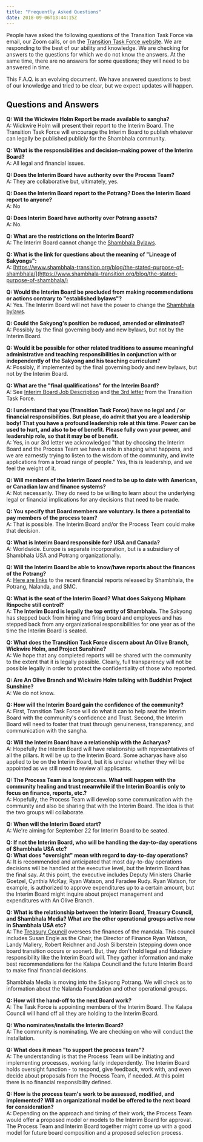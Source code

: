 ```yaml
---
title: "Frequently Asked Questions"
date: 2018-09-06T13:44:15Z
---
```


People have asked the following questions of the Transition Task Force via email, our Zoom calls, or on the [Transition Task Force website](https://www.shambhala-transition.org/contact/). We are responding to the best of our ability and knowledge. We are checking for answers to the questions for which we do not know the answers. At the same time, there are no answers for some questions; they will need to be answered in time.

This F.A.Q. is an evolving document.  We have answered questions to best of our knowledge and tried to be clear, but we expect updates will happen.

## Questions and Answers

**Q: Will the Wickwire Holm Report be made available to sangha?**\
A: Wickwire Holm will present their report to the Interim Board.  The Transition Task Force will encourage the Interim Board to publish whatever can legally be published publicly for the Shambhala community.

**Q: What is the responsibilities and decision-making power of the Interim Board?**\
A: All legal and financial issues.

**Q: Does the Interim Board have authority over the Process Team?**\
A: They are collaborative but, ultimately, yes.

**Q: Does the Interim Board report to the Potrang? Does the Interim Board report to anyone?**\
A: No

**Q: Does Interim Board have authority over Potrang assets?**\
A: No.

**Q: What are the restrictions on the Interim Board?**\
A: The Interim Board cannot change the [Shambhala Bylaws](https://www.shambhala-transition.org/info/bylaws/).

**Q: What is the link for questions about the meaning of "Lineage of Sakyongs":**\
A: [https://www.shambhala-transition.org/blog/the-stated-purpose-of-shambhala/](https://www.shambhala-transition.org/blog/the-stated-purpose-of-shambhala/) 

**Q: Would the Interim Board be precluded from making recommendations or actions contrary to "established bylaws"?**\
A: Yes. The Interim Board will not have the power to change the [Shambhala bylaws](https://www.shambhala-transition.org/info/bylaws/).

**Q: Could the Sakyong's position be reduced, amended or eliminated?**\
A: Possibly by the final governing body and new bylaws, but not by the Interim Board.

**Q: Would it be possible for other related traditions to assume meaningful administrative and teaching responsibilities in conjunction with or independently of the Sakyong and his teaching curriculum?**\
A: Possibly, if implemented by the final governing body and new bylaws, but not by the Interim Board.

**Q: What are the "final qualifications" for the Interim Board?**\
A: See [Interim Board Job Description](https://www.shambhala-transition.org/blog/interim-board-job-description) and [the 3rd letter](https://shambhala-transition.org/blog/more-information-on-the-interim-board-and-process-team/) from the Transition Task Force.

**Q: I understand that you (Transition Task Force) have no legal and / or financial responsibilities.   But please, do admit that you are a leadership body!  That you have a profound leadership role at this time.   Power can be used to hurt, and also to be of benefit.  Please fully own your power, and leadership role, so that it may be of benefit.**\
A: Yes, in our 3rd letter we acknowledged "that by choosing the Interim Board and the Process Team we have a role in shaping what happens, and we are earnestly trying to listen to the wisdom of the community, and invite applications from a broad range of people."  Yes, this is leadership, and we feel the weight of it. 

**Q:  Will members of the Interim Board need to be up to date with American, or Canadian law and finance systems?**\
A:  Not necessarily.  They do need to be willing to learn about the underlying legal or financial implications for any decisions that need to be made.

**Q:  You specify that Board members are voluntary.  Is there a potential to pay members of the process team?**\
A:  That is possible. The Interim Board and/or the Process Team could make that decision.

**Q: What is Interim Board responsible for? USA and Canada?**\
A: Worldwide. Europe is separate incorporation, but is a subsidiary of Shambhala USA and Potrang organizationally.

**Q: Will the Interim Board be able to know/have reports about the finances of the Potrang?**\
A: [Here are links](https://shambhala.org/members/finance-report-2018/) to the recent financial reports released by Shambhala, the Potrang, Nalanda, and SMC.

**Q: What is the seat of the Interim Board? What does Sakyong Mipham Rinpoche still control?**\
A: **The Interim Board is legally the top entity of Shambhala.** The Sakyong has stepped back from hiring and firing board and employees and has stepped back from any organizational responsibilities for one year as of the time the Interim Board is seated.

**Q: What does the Transition Task Force discern about An Olive Branch, Wickwire Holm, and Project Sunshine?**\
A: We hope that any completed reports will be shared with the community to the extent that it is legally possible. Clearly, full transparency will not be possible legally in order to protect the confidentiality of those who reported.

**Q: Are An Olive Branch and Wickwire Holm talking with Buddhist Project Sunshine?**\
A: We do not know.

**Q:  How will the Interim Board gain the confidence of the community?**\
A:  First, Transition Task Force will do what it can to help seat the Interim Board with the community's confidence and Trust. Second, the Interim Board will need to foster that trust through genuineness, transparency, and communication with the sangha. 

**Q: Will the Interim Board have a relationship with the Acharyas?**\
A: Hopefully the Interim Board will have relationship with representatives of all the pillars. It will be up to the Interim Board. Some acharyas have also applied to be on the Interim Board, but it is unclear whether they will be appointed as we still need to review all applicants.

**Q: The Process Team is a long process. What will happen with the community healing and trust meanwhile if the Interim Board is only to focus on finance, reports, etc.?**\
A: Hopefully, the Process Team will develop some communication with the community and also be sharing that with the Interim Board. The idea is that the two groups will collaborate.

**Q: When will the Interim Board start?**\
A: We're aiming for September 22 for Interim Board to be seated.

**Q: If not the Interim Board, who will be handling the day-to-day operations of Shambhala USA etc?**\
**Q: What does "oversight" mean with regard to day-to-day operations?**\
A: It is recommended and anticipated that most day-to-day operations decisions will be handled at the executive level, but the Interim Board has the final say.  At this point, the executive includes Deputy Ministers Charlie Goetzel, Cynthia McKay, Ryan Watson, and Faradee Rudy. Ryan Watson, for example, is authorized to approve expenditures up to a certain amount, but the Interim Board might inquire about project management and expenditures with An Olive Branch.

**Q:  What is the relationship between the Interim Board, Treasury Council, and Shambhala Media?  What are the other operational groups active now in Shambhala USA etc?**\
A: The <span style="text-decoration:underline;">Treasury Council</span> oversees the finances of the mandala. This council includes Susan Engle as the Chair, the Director of Finance Ryan Watson, Landy Mallery, Robert Reichner and Josh Silberstein (stepping down once board transition occurs or sooner).  But, they don't hold legal and fiduciary responsibility like the Interim Board will. They gather information and make best recommendations for the Kalapa Council and the future Interim Board to make final financial decisions.

Shambhala Media is moving into the Sakyong Potrang. We will check as to information about the Nalanda Foundation and other operational groups.

**Q:  How will the hand-off to the next Board work?**\
A:  The Task Force is appointing members of the Interim Board. The Kalapa Council will hand off all they are holding to the Interim Board.

**Q:  Who nominates/installs the Interim Board?**\
A: The community is nominating. We are checking on who will conduct the installation.

**Q:  What does it mean "to support the process team"?**\
A:  The understanding is that the Process Team will be initiating and implementing processes, working fairly independently. The Interim Board holds oversight function - to respond, give feedback, work with, and even decide about proposals from the Process Team, if needed. At this point there is no financial responsibility defined.

**Q:  How is the process team's work to be assessed, modified, and implemented? Will an organizational model be offered to the next board for consideration?**\
A:  Depending on the approach and timing of their work, the Process Team would offer a proposed model or models to the Interim Board for approval. The Process Team and Interim Board together might come up with a good model for future board composition and a proposed selection process.

